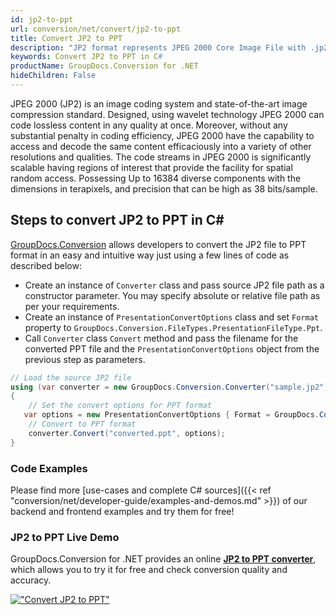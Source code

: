 ```yaml
---
id: jp2-to-ppt
url: conversion/net/convert/jp2-to-ppt
title: Convert JP2 to PPT
description: "JP2 format represents JPEG 2000 Core Image File with .jp2 extension. Learn how to convert JP2 to PPT file programmatically in C# language using GroupDocs.Conversion for .NET library."
keywords: Convert JP2 to PPT in C#
productName: GroupDocs.Conversion for .NET
hideChildren: False
---
```


JPEG 2000 (JP2) is an image coding system and state-of-the-art image compression standard. Designed, using wavelet technology JPEG 2000 can code lossless content in any quality at once. Moreover, without any substantial penalty in coding efficiency, JPEG 2000  have the capability to access and decode the same content efficaciously into a variety of other resolutions and qualities. The code streams in JPEG 2000 is significantly scalable having regions of interest that provide the facility for spatial random access. Possessing Up to 16384 diverse components with the dimensions in terapixels, and precision that can be high as 38 bits/sample.

## Steps to convert JP2 to PPT in C#

[GroupDocs.Conversion](https://products.groupdocs.com/conversion/net) allows developers to convert the JP2 file to PPT format in an easy and intuitive way just using a few lines of code as described below:

* Create an instance of `Converter` class and pass source JP2 file path as a constructor parameter. You may specify absolute or relative file path as per your requirements. 
* Create an instance of `PresentationConvertOptions` class and set `Format` property to `GroupDocs.Conversion.FileTypes.PresentationFileType.Ppt`.
* Call `Converter` class `Convert` method and pass the filename for the converted PPT file and the `PresentationConvertOptions` object from the previous step as parameters.

```csharp
// Load the source JP2 file
using (var converter = new GroupDocs.Conversion.Converter("sample.jp2"))
{
    // Set the convert options for PPT format
   var options = new PresentationConvertOptions { Format = GroupDocs.Conversion.FileTypes.PresentationFileType.Ppt };
    // Convert to PPT format
    converter.Convert("converted.ppt", options);
}
```

### Code Examples

Please find more [use-cases and complete C# sources]({{< ref "conversion/net/developer-guide/examples-and-demos.md" >}}) of our backend and frontend examples and try them for free!

### JP2 to PPT Live Demo

GroupDocs.Conversion for .NET provides an online [**JP2 to PPT converter**](https://products.groupdocs.app/conversion/jp2-to-ppt), which allows you to try it for free and check conversion quality and accuracy.

[!["Convert JP2 to PPT"](conversion/net/images/convert-to-ppt/convert-jp2-to-ppt.png)](https://products.groupdocs.app/conversion/jp2-to-ppt)